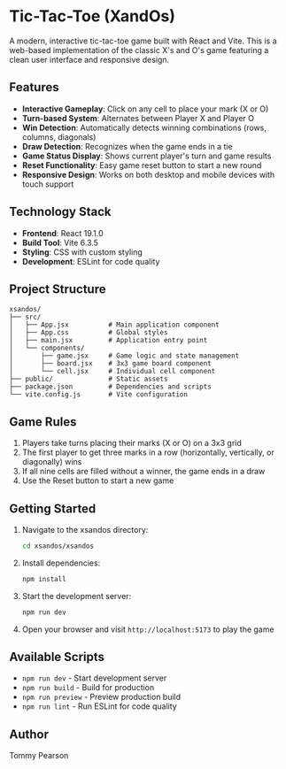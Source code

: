 # Tic-Tac-Toe (XandOs)

A modern, interactive tic-tac-toe game built with React and Vite. This is a web-based implementation of the classic X's and O's game featuring a clean user interface and responsive design.

## Features

- **Interactive Gameplay**: Click on any cell to place your mark (X or O)
- **Turn-based System**: Alternates between Player X and Player O
- **Win Detection**: Automatically detects winning combinations (rows, columns, diagonals)
- **Draw Detection**: Recognizes when the game ends in a tie
- **Game Status Display**: Shows current player's turn and game results
- **Reset Functionality**: Easy game reset button to start a new round
- **Responsive Design**: Works on both desktop and mobile devices with touch support

## Technology Stack

- **Frontend**: React 19.1.0
- **Build Tool**: Vite 6.3.5
- **Styling**: CSS with custom styling
- **Development**: ESLint for code quality

## Project Structure

```
xsandos/
├── src/
│   ├── App.jsx          # Main application component
│   ├── App.css          # Global styles
│   ├── main.jsx         # Application entry point
│   └── components/
│       ├── game.jsx     # Game logic and state management
│       ├── board.jsx    # 3x3 game board component
│       └── cell.jsx     # Individual cell component
├── public/              # Static assets
├── package.json         # Dependencies and scripts
└── vite.config.js       # Vite configuration
```

## Game Rules

1. Players take turns placing their marks (X or O) on a 3x3 grid
2. The first player to get three marks in a row (horizontally, vertically, or diagonally) wins
3. If all nine cells are filled without a winner, the game ends in a draw
4. Use the Reset button to start a new game

## Getting Started

1. Navigate to the xsandos directory:
   ```bash
   cd xsandos/xsandos
   ```

2. Install dependencies:
   ```bash
   npm install
   ```

3. Start the development server:
   ```bash
   npm run dev
   ```

4. Open your browser and visit `http://localhost:5173` to play the game

## Available Scripts

- `npm run dev` - Start development server
- `npm run build` - Build for production
- `npm run preview` - Preview production build
- `npm run lint` - Run ESLint for code quality

## Author

Tommy Pearson
